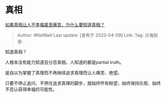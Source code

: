 # 真相
[如果真相让人不幸福甚至痛苦，为什么要知道真相？](https://www.zhihu.com/question/20304990/answer/2974857939)

> Author: #NellNell
> Last update: [发布于 2023-04-09]
> Link:
> Tag:
> 沙海拾金:

知道真相？

人根本没有能力知道百分百真相，人知道的都是partial truth。

是自以为掌握了真理而不再继续追求真理而让人痛苦、绝望。

只要不停止追问、不停住追求真理的脚步，就始终怀有盼望，始终保持乐观、始终不否认获得幸福的可能性。
